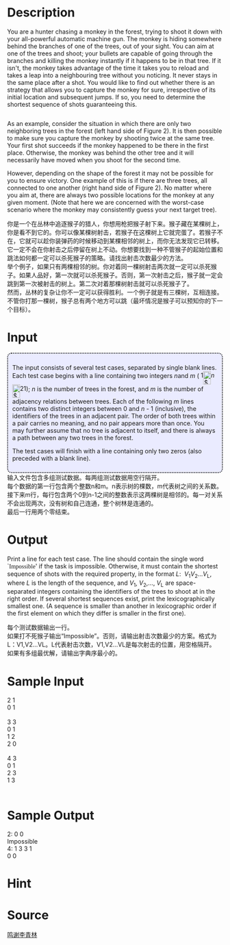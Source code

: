 
# Description

<div class="content"><p>You are a hunter chasing a monkey in the forest, trying to shoot it down with your all-powerful automatic machine gun. The monkey is hiding somewhere behind the branches of one of the trees, out of your sight. You can aim at one of the trees and shoot; your bullets are capable of going through the branches and killing the monkey instantly if it happens to be in that tree. If it isn&#39;t, the monkey takes advantage of the time it takes you to reload and takes a leap into a neighbouring tree without you noticing. It never stays in the same place after a shot. You would like to find out whether there is an strategy that allows you to capture the monkey for sure, irrespective of its initial location and subsequent jumps. If so, you need to determine the shortest sequence of shots guaranteeing this.</p>
<p><img alt="" src="http://acmicpc-live-archive.uva.es/nuevoportal/data/p4959.jpg"/></p>
<p></p>
<p>As an example, consider the situation in which there are only two neighboring trees in the forest (left hand side of Figure 2). It is then possible to make sure you capture the monkey by shooting twice at the same tree. Your first shot succeeds if the monkey happened to be there in the first place. Otherwise, the monkey was behind the other tree and it will necessarily have moved when you shoot for the second time.</p>
<p>However, depending on the shape of the forest it may not be possible for you to ensure victory. One example of this is if there are three trees, all connected to one another (right hand side of Figure 2). No matter where you aim at, there are always two possible locations for the monkey at any given moment. (Note that here we are concerned with the worst-case scenario where the monkey may consistently guess your next target tree).</p>
<div>你是一个在丛林中追逐猴子的猎人，你想用枪把猴子射下来。猴子藏在某棵树上，你是看不到它的。你可以像某棵树射击，若猴子在这棵树上它就完蛋了。若猴子不在，它就可以趁你装弹药的时候移动到某棵相邻的树上，而你无法发现它已转移。它一定不会在你射击之后停留在树上不动。你想要找到一种不管猴子的起始位置和跳法如何都一定可以杀死猴子的策略。请找出射击次数最少的方法。</div>
<div>举个例子，如果只有两棵相邻的树。你对着同一棵树射击两次就一定可以杀死猴子。如果人品好，第一次就可以杀死猴子。否则，第一次射击之后，猴子就一定会跳到第一次被射击的树上。第二次对着那棵树射击就可以杀死猴子了。</div>
<div>然而，丛林的复杂让你不一定可以获得胜利。一个例子就是有三棵树，互相连接。不管你打那一棵树，猴子总有两个地方可以跳（最坏情况是猴子可以预知你的下一个目标）。</div></div>

# Input

<div class="content"><div style="border-right: 2px dotted; padding-right: 10px; border-top: 2px dotted; padding-left: 10px; padding-bottom: 10px; border-left: 2px dotted; padding-top: 10px; border-bottom: 2px dotted; background-color: rgb(234,235,255); border-top-left-radius: 10px 10px; border-top-right-radius: 10px 10px; border-bottom-right-radius: 10px 10px; border-bottom-left-radius: 10px 10px">
<p>The input consists of several test cases, separated by single blank lines. Each test case begins with a line containing two integers <span><i>n</i></span>and <span><i>m</i></span> ( <span>1<img height="31" alt="$ \le$" width="18" align="middle" border="0" __1303269174265__="ev_9075462147" src="http://acmicpc-live-archive.uva.es/nuevoportal/data/4959img2.png"/><i>n</i><img height="31" alt="$ \le$" width="18" align="middle" border="0" __1303269174265__="ev_7642333942" src="http://acmicpc-live-archive.uva.es/nuevoportal/data/4959img2.png"/>21</span>); <span><i>n</i></span> is the number of trees in the forest, and <span><i>m</i></span> is the number of adjacency relations between trees. Each of the following <span><i>m</i></span> lines contains two distinct integers between <span>0</span> and <span><i>n</i> - 1</span> (inclusive), the identifiers of the trees in an adjacent pair. The order of both trees within a pair carries no meaning, and no pair appears more than once. You may further assume that no tree is adjacent to itself, and there is always a path between any two trees in the forest.</p>
<p>The test cases will finish with a line containing only two zeros (also preceded with a blank line).</p>
</div>
<div>输入文件包含多组测试数据。每两组测试数据用空行隔开。</div>
<div>每个数据的第一行包含两个整数n和m。n表示树的棵数，m代表树之间的关系数。</div>
<div>接下来m行，每行包含两个0到n-1之间的整数表示这两棵树是相邻的。每一对关系不会出现两次，没有树和自己连通，整个树林是连通的。</div>
<div>最后一行用两个零结束。</div></div>

# Output

<div class="content"><p>Print a line for each test case. The line should contain the single word `<tt><font face="新宋体">Impossible</font></tt>&#39; if the task is impossible. Otherwise, it must contain the shortest sequence of shots with the required property, in the format <span><i>L</i></span>: <span> <i>V</i><sub>1</sub><i>V</i><sub>2</sub>...<i>V</i><sub>L</sub></span>, where <span><i>L</i></span> is the length of the sequence, and <span><i>V</i><sub>1</sub>, <i>V</i><sub>2</sub>,..., <i>V</i><sub>L</sub></span> are space-separated integers containing the identifiers of the trees to shoot at in the right order. If several shortest sequences exist, print the lexicographically smallest one. (A sequence is smaller than another in lexicographic order if the first element on which they differ is smaller in the first one).</p>
<div>每个测试数据输出一行。</div>
<div>如果打不死猴子输出“Impossible”。否则，请输出射击次数最少的方案。格式为L：V1,V2…VL。L代表射击次数，V1,V2…VL是每次射击的位置，用空格隔开。</div>
<div>如果有多组最优解，请输出字典序最小的。</div>
<p></p></div>

# Sample Input

<div class="content"><span class="sampledata">2 1<br/>
0 1<br/>
<br/>
3 3<br/>
0 1<br/>
1 2<br/>
2 0<br/>
<br/>
4 3<br/>
0 1<br/>
2 3<br/>
1 3<br/>
<br/>
</span></div>

# Sample Output

<div class="content"><span class="sampledata">2: 0 0<br/>
Impossible<br/>
4: 1 3 3 1<br/>
0 0<br/>
</span></div>

# Hint

<div class="content"><p></p></div>

# Source

<div class="content"><p><a href="problemset.php?search=鸣谢李青林">鸣谢李青林</a></p></div>

